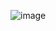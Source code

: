


![image](https://github.com/romankiss/R-IoT/assets/30365471/44e24d47-0ff1-4b92-b389-b32e56b086bd)

